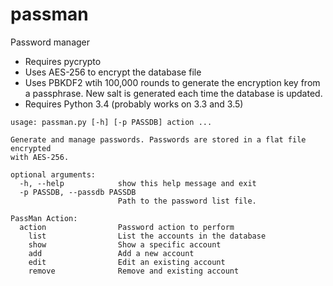 # passman
Password manager

 - Requires pycrypto
 - Uses AES-256 to encrypt the database file
 - Uses PBKDF2 wtih 100,000 rounds to generate the encryption key from a passphrase. New salt is generated each time the database is updated.
 - Requires Python 3.4 (probably works on 3.3 and 3.5)
```
usage: passman.py [-h] [-p PASSDB] action ...

Generate and manage passwords. Passwords are stored in a flat file encrypted
with AES-256.

optional arguments:
  -h, --help            show this help message and exit
  -p PASSDB, --passdb PASSDB
                        Path to the password list file.

PassMan Action:
  action                Password action to perform
    list                List the accounts in the database
    show                Show a specific account
    add                 Add a new account
    edit                Edit an existing account
    remove              Remove and existing account
```

